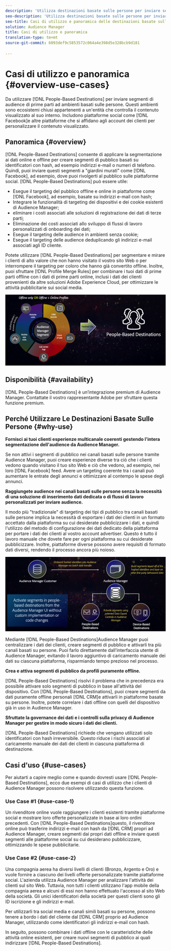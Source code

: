 ```yaml
---
description: 'Utilizza destinazioni basate sulle persone per inviare segmenti di pubblico di prime parti agli ambienti basati sulle persone. Questi ambienti sono ecosistemi chiusi appartenenti a un''entità che controlla il contenuto visualizzato al suo interno. Includono piattaforme social come Facebook e altre piattaforme che si basano sugli account dei clienti per personalizzare il contenuto visualizzato. '
seo-description: 'Utilizza destinazioni basate sulle persone per inviare segmenti di pubblico di prime parti agli ambienti basati sulle persone. Questi ambienti sono ecosistemi chiusi appartenenti a un''entità che controlla il contenuto visualizzato al suo interno. Includono piattaforme social come Facebook e altre piattaforme che si basano sugli account dei clienti per personalizzare il contenuto visualizzato.  '
seo-title: Casi di utilizzo e panoramica delle destinazioni basate sulle persone
solution: Audience Manager
title: Casi di utilizzo e panoramica
translation-type: tm+mt
source-git-commit: 6093def9c5853572c064a4e398d5e328bcb9d181

---
```



# Casi di utilizzo e panoramica {#overview-use-cases}

Da utilizzare [!DNL People-Based Destinations] per inviare segmenti di audience di prime parti ad ambienti basati sulle persone. Questi ambienti sono ecosistemi chiusi appartenenti a un'entità che controlla il contenuto visualizzato al suo interno. Includono piattaforme social come [!DNL Facebook]e altre piattaforme che si affidano agli account dei clienti per personalizzare il contenuto visualizzato.

## Panoramica {#overview}

[!DNL People-Based Destinations] consente di applicare la segmentazione ai dati online e offline per creare segmenti di pubblico basati su identificatori [](people-based-destinations-prerequisites.md#hashing-requirements)con hash, ad esempio indirizzi e-mail o numeri di telefono. Quindi, puoi inviare questi segmenti a "giardini murati" come [!DNL Facebook], ad esempio, dove puoi rivolgerti al pubblico sulle piattaforme social. [!DNL People-Based Destinations] può essere utile:

* Esegue il targeting del pubblico offline e online in piattaforme come [!DNL Facebook], ad esempio, basate su indirizzi e-mail con hash;
* Integrare le funzionalità di targeting dei dispositivi e dei cookie esistenti di Audience Manager;
* eliminare i costi associati alle soluzioni di registrazione dei dati di terze parti;
* Eliminazione dei costi associati allo sviluppo di flussi di lavoro personalizzati di onboarding dei dati;
* Esegue il targeting delle audience in ambienti senza cookie;
* Esegue il targeting delle audience deduplicando gli indirizzi e-mail associati agli ID cliente.

Potete utilizzare [!DNL People-Based Destinations] per segmentare e mirare i clienti di alto valore che non hanno visitato il vostro sito Web o per interrompere il targeting per coloro che hanno già convertito offline. Inoltre, puoi sfruttare [!DNL Profile Merge Rules] per combinare i tuoi dati di prime parti offline con i dati di prime parti online, inclusi i dati dei clienti provenienti da altre soluzioni Adobe Experience Cloud, per ottimizzare le attività pubblicitarie sui social media.

![pbd-overview](assets/pbd-overview.png)

## Disponibilità {#availability}

[!DNL People-Based Destinations] è un’integrazione premium di Audience Manager. Contattate il vostro rappresentante Adobe per sfruttare questa funzione premium.

## Perché Utilizzare Le Destinazioni Basate Sulle Persone {#why-use}

**Fornisci ai tuoi clienti esperienze multicanale coerenti gestendo l'intera segmentazione dell'audience da Audience Manager.**

Se non attivi i segmenti di pubblico nei canali basati sulle persone tramite Audience Manager, puoi creare esperienze diverse tra ciò che i clienti vedono quando visitano il tuo sito Web e ciò che vedono, ad esempio, nei loro [!DNL Facebook] feed. Avere un targeting coerente tra i canali può aumentare le entrate degli annunci e ottimizzare al contempo le spese degli annunci.

**Raggiungete audience nei canali basati sulle persone senza la necessità di una soluzione di inserimento dati dedicata o di flussi di lavoro personalizzati per inviare audience.**

Il modo più "tradizionale" di targeting dei tipi di pubblico tra canali basati sulle persone implica la necessità di esportare i dati dei clienti in un formato accettato dalla piattaforma su cui desiderate pubblicizzare i dati, e quindi l'utilizzo del metodo di configurazione dei dati dedicato della piattaforma per portare i dati dei clienti al vostro account advertiser. Questo è tutto il lavoro manuale che dovete fare per ogni piattaforma su cui desiderate pubblicizzare. Inoltre, piattaforme diverse possono avere requisiti di formato dati diversi, rendendo il processo ancora più noioso.

![pbd-overview](assets/pbd-diagram.png)

Mediante [!DNL People-Based Destinations]Audience Manager puoi centralizzare i dati dei clienti, creare segmenti di pubblico e attivarli tra più canali basati su persone. Puoi farlo direttamente dall’interfaccia utente di Audience Manager, evitando il lavoro aggiuntivo di caricamento manuale dei dati su ciascuna piattaforma, risparmiando tempo prezioso nel processo.

**Crea e attiva segmenti di pubblico da profili puramente offline.**

[!DNL People-Based Destinations] risolvi il problema che in precedenza era possibile attivare solo segmenti di pubblico in base all'attività del dispositivo. Con [!DNL People-Based Destinations], puoi creare segmenti da dati puramente offline personali [!DNL CRM]e attivarli in piattaforme basate su persone. Inoltre, potete correlare i dati offline con quelli del dispositivo già in uso in Audience Manager.

**Sfruttate la governance dei dati e i controlli sulla privacy di Audience Manager per gestire in modo sicuro i dati dei clienti.**

[!DNL People-Based Destinations] richiede che vengano utilizzati solo identificatori con hash irreversibile. Questo riduce i rischi associati al caricamento manuale dei dati dei clienti in ciascuna piattaforma di destinazione.

## Casi d'uso {#use-cases}

Per aiutarti a capire meglio come e quando dovresti usare [!DNL People-Based Destinations], ecco due esempi di casi di utilizzo che i clienti di Audience Manager possono risolvere utilizzando questa funzione.

### Use Case #1 {#use-case-1}

Un rivenditore online vuole raggiungere i clienti esistenti tramite piattaforme social e mostrare loro offerte personalizzate in base ai loro ordini precedenti. Con [!DNL People-Based Destinations]questo, il rivenditore online può trasferire indirizzi e-mail con hash da [!DNL CRM] propri ad Audience Manager, creare segmenti dai propri dati offline e inviare questi segmenti alle piattaforme social su cui desiderano pubblicizzare, ottimizzando le spese pubblicitarie.

### Use Case #2 {#use-case-2}

Una compagnia aerea ha diversi livelli di clienti (Bronzo, Argento e Oro) e vuole fornire a ciascuno dei livelli offerte personalizzate tramite piattaforme social. L'azienda utilizza Audience Manager per analizzare l'attività dei clienti sul sito Web. Tuttavia, non tutti i clienti utilizzano l'app mobile della compagnia aerea e alcuni di essi non hanno effettuato l'accesso al sito Web della società. Gli unici identificatori della società per questi clienti sono gli ID iscrizione e gli indirizzi e-mail.

Per utilizzarli tra social media e canali simili basati su persone, possono tenere a bordo i dati del cliente dal [!DNL CRM] proprio ad Audience Manager, utilizzando come identificatori gli indirizzi e-mail con hash.

In seguito, possono combinare i dati offline con le caratteristiche delle attività online esistenti, per creare nuovi segmenti di pubblico ai quali indirizzare [!DNL People-Based Destinations].
